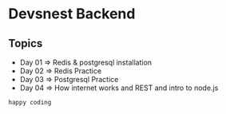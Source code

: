 # Devsnest Backend

## Topics
   - Day 01 => Redis & postgresql installation
   - Day 02 => Redis Practice
   - Day 03 => Postgresql Practice
   - Day 04 => How internet works and REST and intro to node.js



   `happy coding` 
